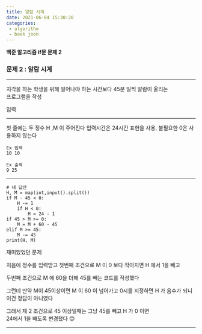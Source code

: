 ```yaml
---
title: 알람 시계
date: 2021-06-04 15:30:28
categories: 
 - algorithm
 - baek joon
---
```

**백준 알고리즘 if문 문제 2**

### 문제 2 : 알람 시계
___
지각을 하는 학생을 위해 일어나야 하는 시간보다 45분 일찍 알람이 울리는  
프로그램을 작성  

입력
___
첫 줄에는 두 정수 H ,M 이 주어진다
입력시간은 24시간 표현을 사용,  불필요한 0은 사용하지 않는다


```
Ex 입력
10 10
```

```
Ex 출력
9 25
```
___
```
# 내 답안
H, M = map(int,input().split())
if M - 45 < 0:
    H -= 1
    if H < 0:
        H = 24 - 1
if 45 > M >= 0:
    M = M + 60 - 45
elif M >= 45:
    M -= 45
print(H, M)
```
재미있었던 문제  

처음에 정수를 입력받고 첫번째 조건으로 M 이 0 보다 작아지면 H 에서 1을 빼고

두번째 조건으로 M 에 60을 더해 45를 빼는 코드를 작성했다  

그런데 만약 M이 45이상이면 M 이 60 이 넘어가고 0시를 지정하면 H 가 음수가 되니  
이건 정답이 아니였다  

그래서 제 2 조건으로 45 이상일때는 그냥 45를 빼고 H 가 0 이면  
24에서 1을 빼도록 변경했다 😊
___
 
